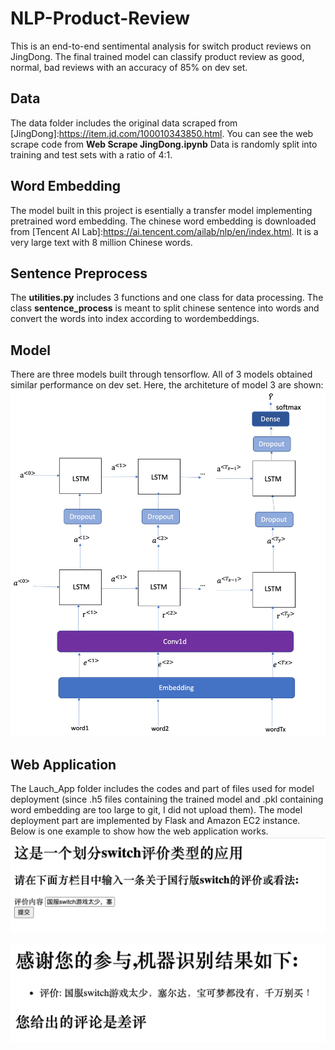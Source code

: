 # NLP-Product-Review
This is an end-to-end sentimental analysis for switch product reviews on JingDong. The final trained model can classify product review as good, normal, bad reviews with an accuracy of 85% on dev set.

## Data
The data folder includes the original data scraped from [JingDong]:https://item.jd.com/100010343850.html. You can see the web scrape code from **Web Scrape JingDong.ipynb**
Data is randomly split into training and test sets with a ratio of 4:1.

## Word Embedding
The model built in this project is esentially a transfer model implementing pretrained word embedding. The chinese word embedding is downloaded from [Tencent AI Lab]:https://ai.tencent.com/ailab/nlp/en/index.html. It is a very large text with 8 million Chinese words.

## Sentence Preprocess
The **utilities.py** includes 3 functions and one class for data processing. The class **sentence_process** is meant to split chinese sentence into words and convert the words into index according to wordembeddings.

## Model
There are three models built through tensorflow. All of 3 models obtained similar performance on dev set. Here, the architeture of model 3 are shown:
![Model3 Architect](https://github.com/tianrf/NLP-Product-Review/blob/master/image/model3%20architect.jpeg)

## Web Application
The Lauch_App folder includes the codes and part of files used for model deployment (since .h5 files containing the trained model and .pkl containing word embedding  are too large to git, I did not upload them). The model deployment part are implemented by Flask and Amazon EC2 instance. Below is one example to show how the web application works.
![Product Review Classification Application Home Page](https://github.com/tianrf/NLP-Product-Review/blob/master/image/Web%20Application%20part1.png)

![Product Review Classification Application Prediction Page](https://github.com/tianrf/NLP-Product-Review/blob/master/image/Web%20Application%20part2.png)


